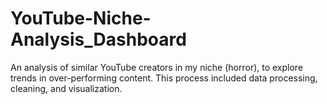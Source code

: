 # YouTube-Niche-Analysis_Dashboard
An analysis of similar YouTube creators in my niche (horror), to explore trends in over-performing content. This process included data processing, cleaning, and visualization. 
